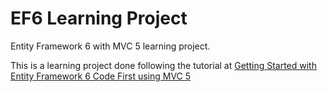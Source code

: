 # EF6 Learning Project
Entity Framework 6 with MVC 5 learning project.

This is a learning project done following the tutorial at [Getting Started with Entity Framework 6 Code First using MVC 5](https://docs.microsoft.com/en-us/aspnet/mvc/overview/getting-started/getting-started-with-ef-using-mvc/)

